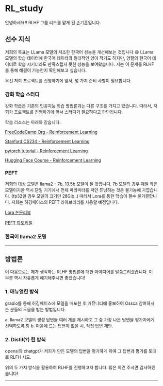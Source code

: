 # RL_study

안녕하세요!! RLHF 그룹 리드를 맡게 된 손기훈입니다.

## 선수 지식

저희의 목표는 LLama 모델의 저조한 한국어 성능을 개선해보는 것입니다 😄
LLama 모델의 학습 데이터에 한국어 데이터의 절대적인 양이 적기도 하지만, 양질의 한국어 데이터로 학습 시키더라도 만족스럽지 못한 성능을 보여왔습니다.
저는 이 문제를 RLHF를 통해 해결이 가능한지 확인해보고 싶습니다.

우선 저희 프로젝트를 진행하기에 앞서, 몇 가지 준비 사항이 필요합니다.

### 강화 학습 스터디

강화 학습은 기존의 인공지능 학습 방법론과는 다른 구조를 가지고 있습니다. 따라서, 저희가 프로젝트를 진행하기에 앞서 스터디가 필요하다고 판단됩니다.

학습 리소스는 아래와 같습니다.

[FreeCodeCamp Org - Reinforcement Learning](https://youtu.be/ELE2_Mftqoc)

[Stanford CS234 - Reinforcement Learning](https://youtu.be/FgzM3zpZ55o)

[pytorch tutorial - Reinforcement Learning](https://pytorch.org/tutorials/intermediate/reinforcement_q_learning.html)

[Hugging Face Course - Reinforcement Learning](https://huggingface.co/learn/deep-rl-course/unit0/introduction)

### PEFT

저희의 대상 모델은 llama2 - 7b, 13.5b 모델이 될 것입니다. 7b 모델의 경우 제일 작은 모델이지만 역시 단일 기기에서 전체 파라미터를 파인 튜닝하는 것은 불가능에 가깝습니다. (fp32일 경우 모델의 크기만 28Gib..) 
따라서 Lora를 통한 학습이 필수 불가결합니다. 저희는 허깅페이스의 PEFT 라이브러리를 사용할 예정입니다.

[Lora 논문리뷰](https://www.youtube.com/watch?v=BJqwmDpa0wM)

[PEFT 튜토리얼](https://huggingface.co/docs/peft/index)

### 한국어 llama2 모델

---
## 방법론
이 다음으로는 제가 생각하는 RLHF 방법론에 대한 아이디어를 말씀드리겠습니다. 이 부분 역시 자유롭게 얘기해주시면 좋겠습니다!

### 1. 매뉴얼한 방식
gradio를 통해 허깅페이스에 모델을 배포한 후 커뮤니티에 홍보하여 Ossca 참여하시는 분들의 도움을 받는 방법입니다.

a. llama2 모델의 생성 답변들 여러 개를 제시하고 그 중 가장 나은 답변을 평가자에게 선택하도록 함
b. 마음에 드는 답변이 없을 시, 직접 답변 제안.

### 2. Distil(?) 한 방식

openai의 chatgpt가 저희가 만든 모델의 답변을 평가하게 하여 그 답변과 평가를 토대로 RLFH 시도.

위의 두 가지 방식을 활용하여 RLHF를 진행하고자 합니다. 많은 의견 주시면 감사하겠습니다!

---
